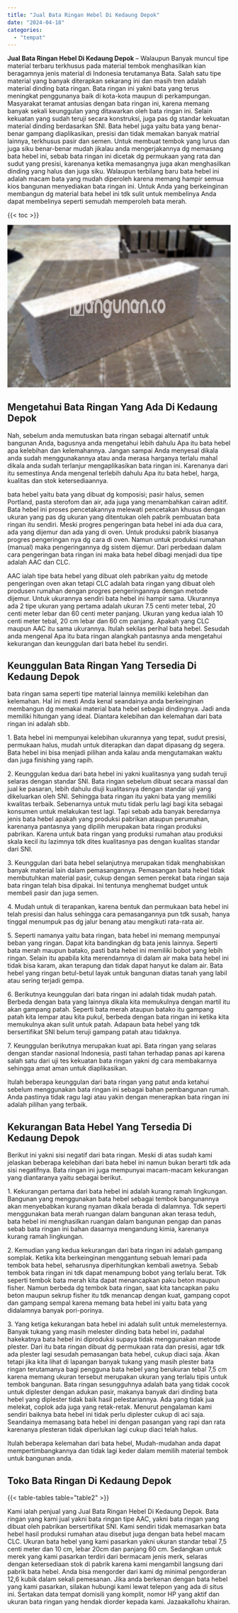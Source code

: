 ```yaml
---
title: "Jual Bata Ringan Hebel Di Kedaung Depok"
date: "2024-04-18"
categories: 
  - "tempat"
---
```


**Jual Bata Ringan Hebel Di Kedaung Depok** – Walaupun Banyak muncul tipe material terbaru terkhusus pada material tembok menghasilkan kian beragamnya jenis material di Indonesia terutamanya Bata. Salah satu tipe material yang banyak diterapkan sekarang ini dan masih tren adalah material dinding bata ringan. Bata ringan ini yakni bata yang terus meningkat penggunanya baik di kota-kota maupun di perkampungan. Masyarakat teramat antusias dengan bata ringan ini, karena memang banyak sekali keunggulan yang ditawarkan oleh bata ringan ini. Selain kekuatan yang sudah teruji secara konstruksi, juga pas dg standar kekuatan material dinding berdasarkan SNI. Bata hebel juga yaitu bata yang benar-benar gampang diaplikasikan, presisi dan tidak memakan banyak matrial lainnya, terkhusus pasir dan semen. Untuk membuat tembok yang lurus dan juga siku benar-benar mudah jikalau anda mengerjakannya dg memasang bata hebel ini, sebab bata ringan ini dicetak dg permukaan yang rata dan sudut yang presisi, karenanya ketika memasangnya juga akan menghasilkan dinding yang halus dan juga siku. Walaupun terbilang baru bata hebel ini adalah macam bata yang mudah diperoleh karena memang hampir semua kios bangunan menyediakan bata ringan ini. Untuk Anda yang berkeinginan membangun dg material bata hebel ini tdk sulit untuk membelinya Anda dapat membelinya seperti semudah memperoleh bata merah.

{{< toc >}}

![Jual Bata Ringan Hebel Di Kedaung Depok](/images/jual-hebel-murah-01.png)

## Mengetahui Bata Ringan Yang Ada Di Kedaung Depok

Nah, sebelum anda memutuskan bata ringan sebagai alternatif untuk bangunan Anda, bagusnya anda mengetahui lebih dahulu Apa itu bata hebel apa kelebihan dan kelemahannya. Jangan sampai Anda menyesal dikala anda sudah menggunakannya atau anda merasa harganya terlalu mahal dikala anda sudah terlanjur mengaplikasikan bata ringan ini. Karenanya dari itu semestinya Anda mengenal terlebih dahulu Apa itu bata hebel, harga, kualitas dan stok ketersediaannya.

bata hebel yaitu bata yang dibuat dg komposisi; pasir halus, semen Portland, pasta sterofom dan air, ada juga yang menambahkan cairan aditif. Bata hebel ini proses pencetakannya melewati pencetakan khusus dengan ukuran yang pas dg ukuran yang ditentukan oleh pabrik pembuatan bata ringan itu sendiri. Meski progres pengeringan bata hebel ini ada dua cara, ada yang dijemur dan ada yang di oven. Untuk produksi pabrik biasanya progres pengeringan nya dg cara di oven. Namun untuk produksi rumahan (manual) maka pengeringannya dg sistem dijemur. Dari perbedaan dalam cara pengeringan bata ringan ini maka bata hebel dibagi menjadi dua tipe adalah AAC dan CLC.

AAC ialah tipe bata hebel yang dibuat oleh pabrikan yaitu dg metode pengeringan oven akan tetapi CLC adalah bata ringan yang dibuat oleh produsen rumahan dengan progres pengeringannya dengan metode dijemur. Untuk ukurannya sendiri bata hebel ini hampir sama. Ukurannya ada 2 tipe ukuran yang pertama adalah ukuran 7.5 centi meter tebal, 20 centi meter lebar dan 60 centi meter panjang. Ukuran yang kedua ialah 10 centi meter tebal, 20 cm lebar dan 60 cm panjang. Apakah yang CLC maupun AAC itu sama ukurannya. Itulah sekilas perihal bata hebel. Sesudah anda mengenal Apa itu bata ringan alangkah pantasnya anda mengetahui kekurangan dan keunggulan dari bata hebel itu sendiri.

## Keunggulan Bata Ringan Yang Tersedia Di Kedaung Depok

bata ringan sama seperti tipe material lainnya memiliki kelebihan dan kelemahan. Hal ini mesti Anda kenal seandainya anda berkeinginan membangun dg memakai material bata hebel sebagai dindingnya. Jadi anda memiliki hitungan yang ideal. Diantara kelebihan dan kelemahan dari bata ringan ini adalah sbb.

1\. Bata hebel ini mempunyai kelebihan ukurannya yang tepat, sudut presisi, permukaan halus, mudah untuk diterapkan dan dapat dipasang dg segera. Bata hebel ini bisa menjadi pilihan anda kalau anda mengutamakan waktu dan juga finishing yang rapih.

2\. Keunggulan kedua dari bata hebel ini yakni kualitasnya yang sudah teruji selaras dengan standar SNI. Bata ringan sebelum dibuat secara massal dan jual ke pasaran, lebih dahulu diuji kualitasnya dengan standar uji yang dikeluarkan oleh SNI. Sehingga bata ringan itu yakni bata yang memiliki kwalitas terbaik. Sebenarnya untuk mutu tidak perlu lagi bagi kita sebagai konsumen untuk melakukan test lagi. Tapi sebab ada banyak beredarnya jenis bata hebel apakah yang produksi pabrikan ataupun perumahan, karenanya pantasnya yang dipilih merupakan bata ringan produksi pabrikan. Karena untuk bata ringan yang produksi rumahan atau produksi skala kecil itu lazimnya tdk dites kualitasnya pas dengan kualitas standar dari SNI.

3\. Keunggulan dari bata hebel selanjutnya merupakan tidak menghabiskan banyak material lain dalam pemasangannya. Pemasangan bata hebel tidak membutuhkan material pasir, cukup dengan semen perekat bata ringan saja bata ringan telah bisa dipakai. Ini tentunya menghemat budget untuk membeli pasir dan juga semen.

4\. Mudah untuk di terapankan, karena bentuk dan permukaan bata hebel ini telah presisi dan halus sehingga cara pemasangannya pun tdk susah, hanya tinggal menumpuk pas dg jalur benang atau mengikuti rata-rata air.

5\. Seperti namanya yaitu bata ringan, bata hebel ini memang mempunyai beban yang ringan. Dapat kita bandingkan dg bata jenis lainnya. Seperti bata merah maupun batako, pasti bata hebel ini memiliki bobot yang lebih ringan. Selain itu apabila kita merendamnya di dalam air maka bata hebel ini tidak bisa karam, akan terapung dan tidak dapat hanyut ke dalam air. Bata hebel yang ringan betul-betul layak untuk bangunan diatas tanah yang labil atau sering terjadi gempa.

6\. Berikutnya keunggulan dari bata ringan ini adalah tidak mudah patah. Berbeda dengan bata yang lainnya dikala kita memukulnya dengan martil itu akan gampang patah. Seperti bata merah ataupun batako itu gampang patah kita lempar atau kita pukul, berbeda dengan bata ringan ini ketika kita memukulnya akan sulit untuk patah. Adapaun bata hebel yang tdk bersertifikat SNI belum teruji gampang patah atau tidaknya.

7\. Keunggulan berikutnya merupakan kuat api. Bata ringan yang selaras dengan standar nasional Indonesia, pasti tahan terhadap panas api karena salah satu dari uji tes kekuatan bata ringan yakni dg cara membakarnya sehingga amat aman untuk diaplikasikan.

Itulah beberapa keunggulan dari bata ringan yang patut anda ketahui sebelum menggunakan bata ringan ini sebagai bahan pembangunan rumah. Anda pastinya tidak ragu lagi atau yakin dengan menerapkan bata ringan ini adalah pilihan yang terbaik.

## Kekurangan Bata Hebel Yang Tersedia Di Kedaung Depok

Berikut ini yakni sisi negatif dari bata ringan. Meski di atas sudah kami jelaskan beberapa kelebihan dari bata hebel ini namun bukan berarti tdk ada sisi negatifnya. Bata ringan ini juga mempunyai macam-macam kekurangan yang diantaranya yaitu sebagai berikut.

1\. Kekurangan pertama dari bata hebel ini adalah kurang ramah lingkungan. Bangunan yang menggunakan bata hebel sebagai tembok bangunannya akan menyebabkan kurang nyaman dikala berada di dalamnya. Tdk seperti menggunakan bata merah ruangan dalam bangunan akan terasa teduh, bata hebel ini menghasilkan ruangan dalam bangunan pengap dan panas sebab bata ringan ini bahan dasarnya mengandung kimia, karenanya kurang ramah lingkungan.

2\. Kemudian yang kedua kekurangan dari bata ringan ini adalah gampang somplak. Ketika kita berkeinginan menggantung sebuah lemari pada tembok bata hebel, seharusnya diperhitungkan kembali awetnya. Sebab tembok bata ringan ini tdk dapat menampung bobot yang terlalu berat. Tdk seperti tembok bata merah kita dapat menancapkan paku beton maupun fisher. Namun berbeda dg tembok bata ringan, saat kita tancapkan paku beton maupun sekrup fisher itu tdk menancap dengan kuat, gampang copot dan gampang sempal karena memang bata hebel ini yaitu bata yang didalamnya banyak pori-porinya.

3\. Yang ketiga kekurangan bata hebel ini adalah sulit untuk memelesternya. Banyak tukang yang masih melester dinding bata hebel ini, padahal hakekatnya bata hebel ini diproduksi supaya tidak menggunakan metode plester. Dari itu bata ringan dibuat dg permukaan rata dan presisi, agar tdk ada plester lagi sesudah pemasangan bata hebel, cukup diaci saja. Akan tetapi jika kita lihat di lapangan banyak tukang yang masih plester bata ringan terutamanya bagi pengguna bata hebel yang berukuran tebal 7,5 cm karena memang ukuran tersebut merupakan ukuran yang terlalu tipis untuk tembok bangunan. Bata ringan sesungguhnya adalah bata yang tidak cocok untuk diplester dengan adukan pasir, makanya banyak dari dinding bata hebel yang diplester tidak baik hasil pelestariannya. Ada yang tidak jua melekat, coplok ada juga yang retak-retak. Menurut pengalaman kami sendiri baiknya bata hebel ini tidak perlu diplester cukup di aci saja. Seandainya memasang bata hebel ini dengan pasangan yang rapi dan rata karenanya plesteran tidak diperlukan lagi cukup diaci telah halus.

Itulah beberapa kelemahan dari bata hebel, Mudah-mudahan anda dapat mempertimbangkannya dan tidak lagi keder dalam memilih material tembok untuk bangunan anda.

## Toko Bata Ringan Di Kedaung Depok

{{< table-tables table="table2" >}}

Kami ialah penjual yang Jual Bata Ringan Hebel Di Kedaung Depok. Bata ringan yang kami jual yakni bata ringan tipe AAC, yakni bata ringan yang dibuat oleh pabrikan bersertifikat SNI. Kami sendiri tidak memasarkan bata hebel hasil produksi rumahan atau disebut juga dengan bata hebel macam CLC. Ukuran bata hebel yang kami pasarkan yakni ukuran standar tebal 7,5 centi meter dan 10 cm, lebar 20cm dan panjang 60 cm. Sedangkan untuk merek yang kami pasarkan terdiri dari bermacam jenis merk, selaras dengan ketersediaan stok di pabrik karena kami mengambil langsung dari pabrik bata hebel. Anda bisa mengorder dari kami dg minimal pengorderan 12,6 kubik dalam sekali pemesanan. Jika anda berkenan dengan bata hebel yang kami pasarkan, silakan hubungi kami lewat telepon yang ada di situs ini. Sertakan data tempat domisili yang komplit, nomor HP yang aktif dan ukuran bata ringan yang hendak diorder kepada kami. Jazaakallohu khairan.

